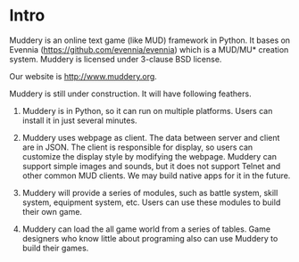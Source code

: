 # Intro
Muddery is an online text game (like MUD) framework in Python. It bases on Evennia (https://github.com/evennia/evennia) which is a MUD/MU* creation system. Muddery is licensed under 3-clause BSD license.

Our website is http://www.muddery.org.

Muddery is still under construction. It will have following feathers. 

1. Muddery is in Python, so it can run on multiple platforms. Users can install it in just several minutes.

2. Muddery uses webpage as client. The data between server and client are in JSON. The client is responsible for display, so users can customize the display style by modifying the webpage. Muddery can support simple images and sounds, but it does not support Telnet and other common MUD clients. We may build native apps for it in the future.

3. Muddery will provide a series of modules, such as battle system, skill system, equipment system, etc. Users can use these modules to build their own game. 

4. Muddery can load the all game world from a series of tables. Game designers who know little about programing also can use Muddery to build their games.
